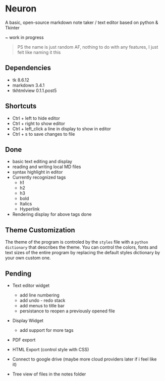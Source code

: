 # Neuron

A basic, open-source markdown note taker / text editor based on python & Tkinter

~ work in progress

> PS the name is just random AF, nothing to do with any features, I just felt like naming it this

## Dependencies

- tk 8.6.12
- markdown 3.4.1
- tkhtmlview 0.1.1.post5

## Shortcuts

- Ctrl + left to hide editor
- Ctrl + right to show editor
- Ctrl + left_click a line in display to show in editor
- Ctrl + s to save changes to file

## Done

- basic text editing and display
- reading and writing local MD files
- syntax highlight in editor
- Currently recognized tags
  - h1
  - h2
  - h3
  - bold
  - Italics
  - Hyperlink
- Rendering display for above tags done

## Theme Customization

The theme of the program is controled by the `styles` file with a `python dictionary` that describes the theme. You can control the colors, fonts and text sizes of the entire program by replacing the default styles dictionary by your own custom one.

## Pending

- Text editor widget
  - add line numbering
  - add undo - redo stack
  - add menus to title bar
  - persistance to reopen a previously opened file
- Display Widget
  - add support for more tags

- PDF export
- HTML Export (control style with CSS)
- Connect to google drive (maybe more cloud providers later if i feel like it)
- Tree view of files in the notes folder
